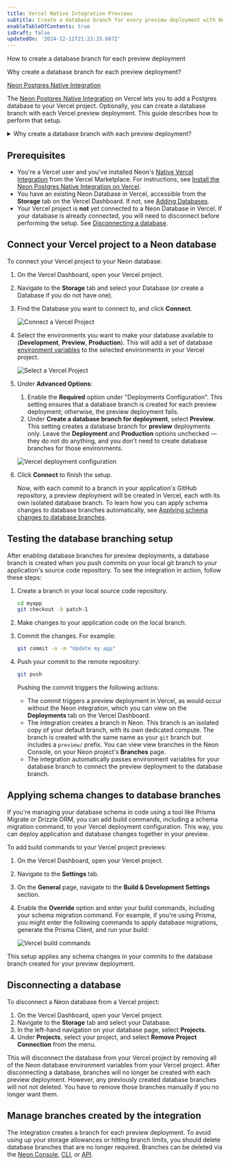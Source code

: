 ```yaml
---
title: Vercel Native Integration Previews
subtitle: Create a database branch for every preview deployment with Neon's native Vercel integration 
enableTableOfContents: true
isDraft: false
updatedOn: '2024-12-11T21:23:33.087Z'
---
```


<InfoBlock>
<DocsList title="What you will learn:">
<p>How to create a database branch for each preview deployment</p>
<p>Why create a database branch for each preview deployment?</p>
</DocsList>

<DocsList title="Related topics" theme="docs">
<a href="/docs/guides/vercel-native-integration">Neon Postgres Native Integration</a>
</DocsList>
</InfoBlock>

The [Neon Postgres Native Integration](https://vercel.com/marketplace/neon) on Vercel lets you to add a Postgres database to your Vercel project. Optionally, you can create a database branch with each Vercel preview deployment. This guide describes how to perform that setup.

<details>
<summary>Why create a database branch with each preview deployment?</summary>

- **Each preview deployment gets its own database**: Every Vercel preview deployment has its own dedicated database branch, keeping environments isolated.

- **No more shared database problems**: Using a single shared database can lead to issues across all preview deployments if something goes wrong. With branches, each preview has its own independent database.

- **Easier debugging and testing**: Database branches let you preview schema changes and migrations in isolation, so issues don’t spill over into other environments.

- **No need to set up preview databases manually**: Neon branches are created instantly as copies of the parent database, saving you the hassle of seeding data or setting up databases from scratch.

- **Works automatically with Vercel**: The integration connects Neon database branches to Vercel preview deployments and sets the environment variables for you.

- **Great for teams**: Isolated branches let team members test their changes independently without stepping on each other’s toes.

- **Automatic schema migrations**: Add database migration commands to your Vercel deployment setup to apply schema changes to your database branch automatically with each preview deployment.

</details>

## Prerequisites

- You're a Vercel user and you've installed Neon's [Native Vercel Integration](https://vercel.com/marketplace/neon) from the Vercel Marketplace. For instructions, see [Install the Neon Postgres Native Integration on Vercel](/docs/guides/vercel-native-integration).
- You have an existing Neon Database in Vercel, accessible from the **Storage** tab on the Vercel Dashboard. If not, see [Adding Databases](/docs/guides/vercel-native-integration#adding-more-databases).
- Your Vercel project is **not** yet connected to a Neon Database in Vercel. If your database is already connected, you will need to disconnect before performing the setup. See [Disconnecting a database](#disconnecting-a-database).

## Connect your Vercel project to a Neon database 

To connect your Vercel project to your Neon database:

1. On the Vercel Dashboard, open your Vercel project. 
2. Navigate to the **Storage** tab and select your Database (or create a Database if you do not have one).
2. Find the Database you want to connect to, and click **Connect**.

    ![Connect a Vercel Project](/docs/guides/vercel_native_connect_project.png)

3. Select the environments you want to make your database available to (**Development**, **Preview**, **Production**). This will add a set of database [environment variables](/docs/guides/vercel-native-integration#environment-variables-set-by-the-integration) to the selected environments in your Vercel project.

    ![Select a Vercel Project](/docs/guides/vercel_native_select_environments.png)

4. Under **Advanced Options**:
    1. Enable the **Required** option under "Deployments Configuration". This setting ensures that a database branch is created for each preview deployment; otherwise, the preview deployment fails.
    1. Under **Create a database branch for deployment**, select **Preview**. This setting creates a database branch for **preview** deployments only. Leave the **Deployment** and **Production** options unchecked — they do not do anything, and you don't need to create database branches for those environments.

    ![Vercel deployment configuration](/docs/guides/vercel_native_deployments_configuration.png)

5. Click **Connect** to finish the setup.

    Now, with each commit to a branch in your application's GitHub repository, a preview deployment will be created in Vercel, each with its own isolated database branch. To learn how you can apply schema changes to database branches automatically, see [Applying schema changes to database branches](#applying-schema-changes-to-database-branches). 

## Testing the database branching setup

After enabling database branches for preview deployments, a database branch is created when you push commits on your local git branch to your application's source code repository. To see the integration in action, follow these steps:

1. Create a branch in your local source code repository.

   ```bash
   cd myapp
   git checkout -b patch-1
   ```

2. Make changes to your application code on the local branch.
3. Commit the changes. For example:

   ```bash
   git commit -a -m "Update my app"
   ```

4. Push your commit to the remote repository:

   ```bash
   git push
   ```

   Pushing the commit triggers the following actions:

   - The commit triggers a preview deployment in Vercel, as would occur without the Neon integration, which you can view on the **Deployments** tab on the Vercel Dashboard.
   - The integration creates a branch in Neon. This branch is an isolated copy of your default branch, with its own dedicated compute. The branch is created with the same name as your `git` branch but includes a `preview/` prefix. You can view view branches in the Neon Console, on your Neon project's **Branches** page.
   - The integration automatically passes environment variables for your database branch to connect the preview deployment to the database branch.

## Applying schema changes to database branches

If you're managing your database schema in code using a tool like Prisma Migrate or Drizzle ORM, you can add build commands, including a schema migration command, to your Vercel deployment configuration. This way, you can deploy application and database changes together in your preview.

To add build commands to your Vercel project previews:

1. On the Vercel Dashboard, open your Vercel project.
2. Navigate to the **Settings** tab.
3. On the **General** page, navigate to the **Build & Development Settings** section.
4. Enable the **Override** option and enter your build commands, including your schema migration command. For example, if you're using Prisma, you might enter the following commands to apply database migrations, generate the Prisma Client, and run your build:

    ![Vercel build commands](/docs/guides/vercel_build_command.png)

This setup applies any schema changes in your commits to the database branch created for your preview deployment.

## Disconnecting a database

To disconnect a Neon database from a Vercel project:

1. On the Vercel Dashboard, open your Vercel project. 
2. Navigate to the **Storage** tab and select your Database.
3. In the left-hand navigation on your database page, select **Projects**.
4. Under **Projects**, select your project, and select **Remove Project Connection** from the menu.

This will disconnect the database from your Vercel project by removing all of the Neon database environment variables from your Vercel project. After disconnecting a database, branches will no longer be created with each preview deployment. However, any previously created database branches will not not deleted. You have to remove those branches manually if you no longer want them.

## Manage branches created by the integration

The integration creates a branch for each preview deployment. To avoid using up your storage allowances or hitting branch limits, you should delete database branches that are no longer required. Branches can be deleted via the [Neon Console](/docs/manage/branches#delete-a-branch), [CLI](/docs/reference/cli-branches#delete), or [API](https://neon.tech/docs/manage/branches#delete-a-branch-with-the-api).

<NeedHelp/>
